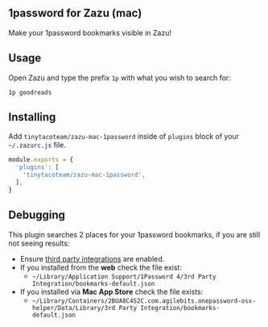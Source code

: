 ## 1password for Zazu (mac)

Make your 1password bookmarks visible in Zazu!

## Usage

Open Zazu and type the prefix `1p` with what you wish to search for:

~~~
1p goodreads
~~~

## Installing

Add `tinytacoteam/zazu-mac-1password` inside of `plugins` block of your
`~/.zazurc.js` file.

~~~ javascript
module.exports = {
  'plugins': [
    'tinytacoteam/zazu-mac-1password',
  ],
}
~~~

## Debugging

This plugin searches 2 places for your 1password bookmarks, if you are still not
seeing results:

* Ensure [third party integrations][alfred-advanced-preferences] are enabled.
* If you installed from the **web** check the file exist:
  * `~/Library/Application Support/1Password 4/3rd Party Integration/bookmarks-default.json`
* If you installed via **Mac App Store** check the file exists:
  * `~/Library/Containers/2BUA8C4S2C.com.agilebits.onepassword-osx-helper/Data/Library/3rd Party Integration/bookmarks-default.json`

[alfred-advanced-preferences]: https://support.1password.com/guides/mac/advanced-preferences.html
